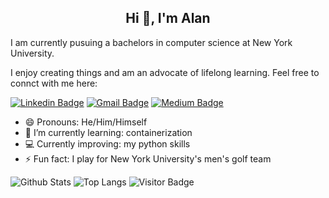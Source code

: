 <h2 align="center">Hi 👋, I'm Alan</h2>
I am currently pusuing a bachelors in computer science at New York University. 

I enjoy creating things and am an advocate of lifelong learning. Feel free to connct with me here:

[![Linkedin Badge](https://img.shields.io/badge/-alanzchen242-blue?style=flat-square&logo=Linkedin&logoColor=white&link=https://linkedin.com/in/alanzchen242/)](https://linkedin.com/in/alanzchen242/) [![Gmail Badge](https://img.shields.io/badge/-azc242@gmail.com-c14438?style=flat-square&logo=Gmail&logoColor=white&link=mailto:kanna6501@gmail.com)](mailto:azc242@gmail.com) [![Medium Badge](https://img.shields.io/badge/-@azc242-03a57a?style=flat-square&labelColor=000000&logo=Medium&link=https://medium.com/@azc242/)](https://medium.com/@azc242)
- 😄 Pronouns: He/Him/Himself
- 🌱 I’m currently learning: containerization
- 💻 Currently improving: my python skills
- ⚡ Fun fact: I play for New York University's men's golf team

![Github Stats](https://github-readme-stats.vercel.app/api?username=azc242&count_private=true&show_icons=true&include_all_commits=true)
![Top Langs](https://github-readme-stats.vercel.app/api/top-langs/?username=azc242&hide=TeX&layout=compact)
![Visitor Badge](https://visitor-badge.laobi.icu/badge?page_id=azc242.azc242)
